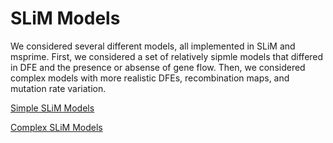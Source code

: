 # SLiM Models

We considered several different models, all implemented in SLiM and msprime. First, we considered a set of relatively sipmle models that differed in DFE and the presence or absense of gene flow. Then, we considered complex models with more realistic DFEs, recombination maps, and mutation rate variation.

[Simple SLiM Models](simpleslim.md)

[Complex SLiM Models](complexslim.md)

